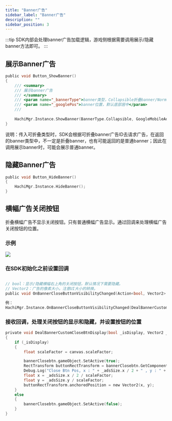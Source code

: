 ```yaml
---
title: "Banner广告"
sidebar_label: "Banner广告"
description: ""
sidebar_position: 3
---
```


:::tip
SDK内部会处理banner广告加载逻辑，游戏侧根据需要调用展示/隐藏banner方法即可。
:::



## 展示Banner广告
```c
public void Button_ShowBanner()
{
    /// <summary>
    /// 展示banner广告
    /// </summary>
    /// <param name="_bannerType">banner类型，Collapsible折叠banner/Normal传统banner</param>
    /// <param name="_googlePos">banner位置，默认底部居中</param>
    /// 
    
    HachiMgr.Instance.ShowBanner(BannerType.Collapsible, GoogleMobileAds.Api.AdPosition.Bottom);
}
```
说明：传入可折叠类型时，SDK会根据可折叠banner广告ID去请求广告，在返回的banner类型中，不一定是折叠banner，也有可能返回的是普通banner；因此在调用展示banner时，可能会展示普通banner。

## 隐藏Banner广告
```c
public void Button_HideBanner()
{
    HachiMgr.Instance.HideBanner();
}
```


## 横幅广告关闭按钮
折叠横幅广告不显示关闭按钮。只有普通横幅广告显示。通过回调来处理横幅广告关闭按钮的位置。

### 示例

![](/img/HCSDK/image65.png)

### 在SDK初始化之前设置回调

```c

// bool：显示/隐藏横幅右上角的关闭按钮，默认情况下需要隐藏。
// Vector2：广告的像素大小。注意UI大小的转换。
public void OnBannerCloseButtonVisibilityChanged(Action<bool, Vector2> _bannerCustomCloseBtnChanged)

例：
HachiMgr.Instance.OnBannerCloseButtonVisibilityChanged(DealBannerCustomCloseBtnDisplay);
```
### 接收回调，处理关闭按钮的显示和隐藏，并设置按钮的位置

```c
private void DealBannerCustomCloseBtnDisplay(bool _isDisplay, Vector2 _adsSize)
{
    if (_isDisplay)
    {
        float scaleFactor = canvas.scaleFactor;

        bannerClosebtn.gameObject.SetActive(true);
        RectTransform buttonRectTransform = bannerClosebtn.GetComponent<RectTransform>(); 
        Debug.Log("Close Btn Pos, x : " + _adsSize.x / 2 + " , y : " + _adsSize.y + " , scaleFactor:" + scaleFactor);
        float x = _adsSize.x / 2 / scaleFactor;
        float y = _adsSize.y / scaleFactor;
        buttonRectTransform.anchoredPosition = new Vector2(x, y);
    }
    else
    {
        bannerClosebtn.gameObject.SetActive(false);
    }
}
```

